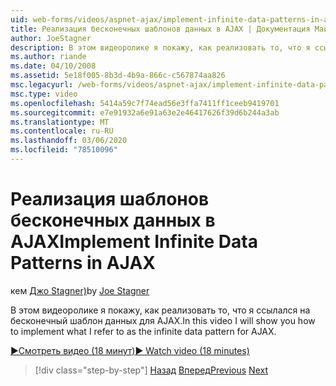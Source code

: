 ```yaml
---
uid: web-forms/videos/aspnet-ajax/implement-infinite-data-patterns-in-ajax
title: Реализация бесконечных шаблонов данных в AJAX | Документация Майкрософт
author: JoeStagner
description: В этом видеоролике я покажу, как реализовать то, что я ссылался на бесконечный шаблон данных для AJAX.
ms.author: riande
ms.date: 04/10/2008
ms.assetid: 5e18f005-8b3d-4b9a-866c-c567874aa826
msc.legacyurl: /web-forms/videos/aspnet-ajax/implement-infinite-data-patterns-in-ajax
msc.type: video
ms.openlocfilehash: 5414a59c7f74ead56e3ffa7411ff1ceeb9419701
ms.sourcegitcommit: e7e91932a6e91a63e2e46417626f39d6b244a3ab
ms.translationtype: MT
ms.contentlocale: ru-RU
ms.lasthandoff: 03/06/2020
ms.locfileid: "78510096"
---
```

# <a name="implement-infinite-data-patterns-in-ajax"></a><span data-ttu-id="59e18-103">Реализация шаблонов бесконечных данных в AJAX</span><span class="sxs-lookup"><span data-stu-id="59e18-103">Implement Infinite Data Patterns in AJAX</span></span>

<span data-ttu-id="59e18-104">кем [Джо Stagner)](https://github.com/JoeStagner)</span><span class="sxs-lookup"><span data-stu-id="59e18-104">by [Joe Stagner](https://github.com/JoeStagner)</span></span>

<span data-ttu-id="59e18-105">В этом видеоролике я покажу, как реализовать то, что я ссылался на бесконечный шаблон данных для AJAX.</span><span class="sxs-lookup"><span data-stu-id="59e18-105">In this video I will show you how to implement what I refer to as the infinite data pattern for AJAX.</span></span>

[<span data-ttu-id="59e18-106">&#9654;Смотреть видео (18 минут)</span><span class="sxs-lookup"><span data-stu-id="59e18-106">&#9654; Watch video (18 minutes)</span></span>](https://channel9.msdn.com/Blogs/ASP-NET-Site-Videos/implement-infinite-data-patterns-in-ajax)

> [!div class="step-by-step"]
> <span data-ttu-id="59e18-107">[Назад](use-aspnet-ajax-cascading-drop-down-control-to-access-a-database.md)
> [Вперед](basic-aspnet-authentication-in-an-ajax-enabled-application.md)</span><span class="sxs-lookup"><span data-stu-id="59e18-107">[Previous](use-aspnet-ajax-cascading-drop-down-control-to-access-a-database.md)
[Next](basic-aspnet-authentication-in-an-ajax-enabled-application.md)</span></span>
